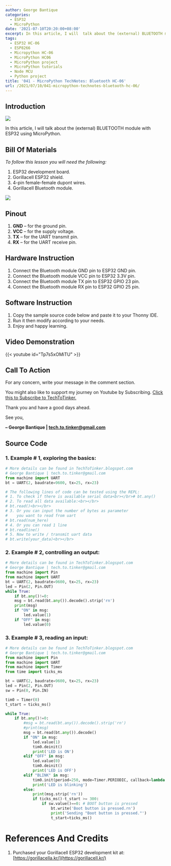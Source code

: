 ```yaml
---
author: George Bantique
categories:
  - ESP32
  - MicroPython
date: '2021-07-10T20:20:00+08:00'
excerpt: In this article, I will  talk about the (external) BLUETOOTH module with ESP32 using MicroPython.
tags:
  - ESP32 HC-06
  - ESP8266
  - Micropython HC-06
  - MicroPython HC06
  - MicroPython project
  - MicroPython tutorials
  - Node MCU
  - Python project
title: '041 - MicroPython TechNotes: Bluetooth HC-06'
url: /2021/07/10/041-micropython-technotes-bluetooth-hc-06/
---
```


## **Introduction**

![](/images/041-2B-2BMicroPython-2BTechNotes-2BHC06-2BBluetooth.png)

In this article, I will talk about the (external) BLUETOOTH module with ESP32 using MicroPython.

## **Bill Of Materials**

*To follow this lesson you will need the following:*

1. ESP32 development board.
2. Gorillacell ESP32 shield.
3. 4-pin female-female dupont wires.
4. Gorillacell Bluetooth module.

![](/images/HC06-2BBluetooth-2BGorillacell-2Bpinout.png)

## **Pinout**

1. **GND** – for the ground pin.
2. **VCC** – for the supply voltage.
3. **TX** – for the UART transmit pin.
4. **RX** – for the UART receive pin.

## **Hardware Instruction**

1. Connect the Bluetooth module GND pin to ESP32 GND pin.
2. Connect the Bluetooth module VCC pin to ESP32 3.3V pin.
3. Connect the Bluetooth module TX pin to ESP32 GPIO 23 pin.
4. Connect the Bluetooth module RX pin to ESP32 GPIO 25 pin.

## **Software Instruction**

1. Copy the sample source code below and paste it to your Thonny IDE.
2. Run it then modify according to your needs.
3. Enjoy and happy learning.

## **Video Demonstration**

{{< youtube id="Tp7s5xOMiTU" >}}

## **Call To Action**

For any concern, write your message in the comment section.

You might also like to support my journey on Youtube by Subscribing. [Click this to Subscribe to TechToTinker.](https://www.youtube.com/c/TechToTinker?sub_confirmation=1)

Thank you and have a good days ahead.

See you,

**– George Bantique | tech.to.tinker@gmail.com**

## **Source Code**

### 1. Example # 1, exploring the basics:

```py { lineNos="true" wrap="true" }
# More details can be found in TechToTinker.blogspot.com
# George Bantique | tech.to.tinker@gmail.com
from machine import UART
bt = UART(2, baudrate=9600, tx=25, rx=23)

# The following lines of code can be tested using the REPL:
# 1. To check if there is available serial data<br></br># bt.any()
# 2. To read all data available:<br></br>
# bt.read()<br></br>
# 3. Or you can input the number of bytes as parameter
#    you want to read from uart
# bt.read(num_here)
# 4. Or you can read 1 line
# bt.readline()
# 5. Now to write / transmit uart data
# bt.write(your_data)<br></br>
```

### 2. Example # 2, controlling an output:

```py { lineNos="true" wrap="true" }
# More details can be found in TechToTinker.blogspot.com
# George Bantique | tech.to.tinker@gmail.com
from machine import Pin
from machine import UART
bt = UART(2, baudrate=9600, tx=25, rx=23)
led = Pin(2, Pin.OUT)
while True:
    if bt.any()!=0:
    msg = bt.read(bt.any()).decode().strip('rn')
    print(msg)
    if "ON" in msg:
        led.value(1)
    if "OFF" in msg:
        led.value(0)
```

### 3. Example # 3, reading an input:

```py { lineNos="true" wrap="true" }
# More details can be found in TechToTinker.blogspot.com
# George Bantique | tech.to.tinker@gmail.com
from machine import Pin
from machine import UART
from machine import Timer
from time import ticks_ms

bt = UART(2, baudrate=9600, tx=25, rx=23)
led = Pin(2, Pin.OUT)
sw = Pin(0, Pin.IN)

tim0 = Timer(0)
t_start = ticks_ms()

while True:
    if bt.any()!=0:
        #msg = bt.read(bt.any()).decode().strip('rn')
        #print(msg)
        msg = bt.read(bt.any()).decode()
        if "ON" in msg:
            led.value(1)
            tim0.deinit()
            print('LED is ON')
        elif "OFF" in msg:
            led.value(0)
            tim0.deinit()
            print('LED is OFF')
        elif "BLINK" in msg:
            tim0.init(period=250, mode=Timer.PERIODIC, callback=lambda t: led.value(not led.value()))
            print('LED is blinking')
        else:
            print(msg.strip('rn'))
            if ticks_ms()-t_start >= 300:
                if sw.value()==0: # BOOT button is pressed
                    bt.write('Boot button is pressed.rn')
                    print('Sending "Boot button is pressed."')
                    t_start=ticks_ms()
```

# **References And Credits**

1. Purchased your Gorillacell ESP32 development kit at:
    [https://gorillacella.kr/](https://gorillacell.kr/)

